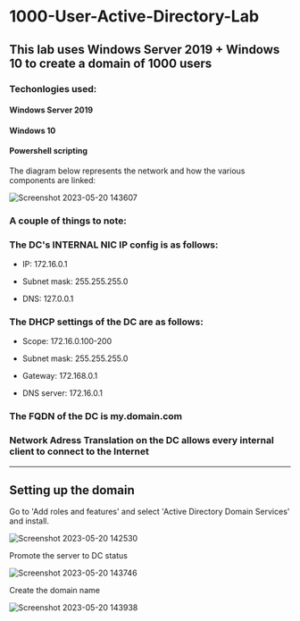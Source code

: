 # 1000-User-Active-Directory-Lab

## This lab uses Windows Server 2019 + Windows 10 to create a domain of 1000 users

### Techonlogies used: 
#### Windows Server 2019
#### Windows 10
#### Powershell scripting 

The diagram below represents the network and how the various components are linked: 

![Screenshot 2023-05-20 143607](https://github.com/HattMobb/1000-User-Active-Directory-Lab/assets/134090089/427fc629-9fba-4b76-a0c0-1623c813625a)



### **A couple of things to note:**
### **The DC's INTERNAL NIC IP config is as follows:**

- IP: 172.16.0.1

- Subnet mask: 255.255.255.0

- DNS: 127.0.0.1

### **The DHCP settings of the DC are as follows:**

- Scope: 172.16.0.100-200

- Subnet mask: 255.255.255.0

- Gateway: 172.168.0.1

- DNS server: 172.16.0.1


### **The FQDN of the DC is my.domain.com**

### **Network Adress Translation on the DC allows every internal client to connect to the Internet**

---
## Setting up the domain
Go to 'Add roles and features' and select 'Active Directory Domain Services' and install.

![Screenshot 2023-05-20 142530](https://github.com/HattMobb/1000-User-Active-Directory-Lab/assets/134090089/09a0c955-5bac-4be6-9236-7101e3b61765)

Promote the server to DC status 

![Screenshot 2023-05-20 143746](https://github.com/HattMobb/1000-User-Active-Directory-Lab/assets/134090089/ec73e178-1e47-44c3-92dd-191d452b11fb)

Create the domain name

![Screenshot 2023-05-20 143938](https://github.com/HattMobb/1000-User-Active-Directory-Lab/assets/134090089/3e7232d5-1ecc-442f-bb23-70ab44ab3844)

